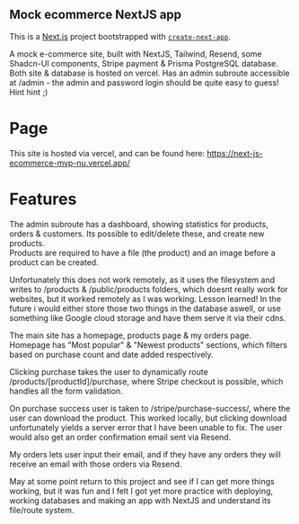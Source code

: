 ## Mock ecommerce NextJS app
This is a [Next.js](https://nextjs.org/) project bootstrapped with [`create-next-app`](https://github.com/vercel/next.js/tree/canary/packages/create-next-app).

A mock e-commerce site, built with NextJS, Tailwind, Resend, some Shadcn-UI components, Stripe payment & Prisma PostgreSQL database. Both site & database is hosted on vercel.
Has an admin subroute accessible at /admin - the admin and password login should be quite easy to guess! Hint hint ;)

# Page  
This site is hosted via vercel, and can be found here: https://next-js-ecommerce-mvp-nu.vercel.app/  

# Features  

The admin subroute has a dashboard, showing statistics for products, orders & customers. Its possible to edit/delete these, and create new products.  
Products are required to have a file (the product) and an image before a product can be created. 

Unfortunately this does not work remotely, as it uses the filesystem and writes to /products & /public/products folders, which doesnt really work for websites, but it worked remotely as I was working. Lesson learned! In the future i would either store those two things in the database aswell, or use something like Google cloud storage and have them serve it via their cdns.

The main site has a homepage, products page & my orders page.
Homepage has "Most popular" & "Newest products" sections, which filters based on purchase count and date added respectively.  

Clicking purchase takes the user to dynamically route /products/[productId]/purchase, where Stripe checkout is possible, which handles all the form validation.  

On purchase success user is taken to /stripe/purchase-success/, where the user can download the product. This worked locally, but clicking download unfortunately yields a server error that I have been unable to fix.
The user would also get an order confirmation email sent via Resend.

My orders lets user input their email, and if they have any orders they will receive an email with those orders via Resend. 

May at some point return to this project and see if I can get more things working, but it was fun and I felt I got yet more practice with deploying, working databases and making an app with NextJS and understand its file/route system.
